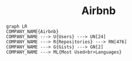 <h1 align="center">Airbnb</h1>

```mermaid
graph LR
COMPANY_NAME{Airbnb}
COMPANY_NAME ---> U{Users} ---> UN[24]
COMPANY_NAME ---> R{Repositories} ---> RN[476]
COMPANY_NAME ---> G{Gists} ---> GN[2]
COMPANY_NAME ---> ML{Most Used<br>Languages}
```
